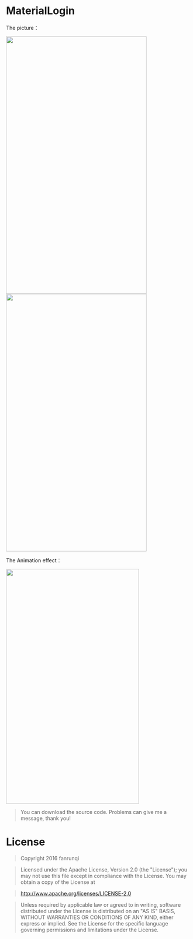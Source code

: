 # MaterialLogin

The picture：

<img src="https://raw.githubusercontent.com/fanrunqi/MaterialLogin/master/screenshots/b.png" width = "384" height = "702"  />
<img src="https://raw.githubusercontent.com/fanrunqi/MaterialLogin/master/screenshots/c.png" width = "384" height = "702"  />

The Animation effect：

<img src="https://raw.githubusercontent.com/fanrunqi/MaterialLogin/master/screenshots/this.gif" width = "363" height = "640"  />


> You can download the source code. Problems can give me a message, thank you!

# License
> Copyright 2016 fanrunqi

> Licensed under the Apache License, Version 2.0 (the "License");
you may not use this file except in compliance with the License.
You may obtain a copy of the License at

  >  http://www.apache.org/licenses/LICENSE-2.0

> Unless required by applicable law or agreed to in writing, software
distributed under the License is distributed on an "AS IS" BASIS,
WITHOUT WARRANTIES OR CONDITIONS OF ANY KIND, either express or implied.
See the License for the specific language governing permissions and
limitations under the License.


